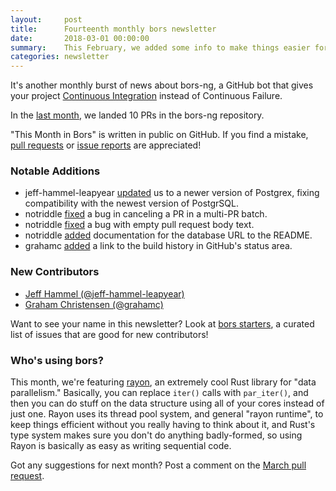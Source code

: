 ```yaml
---
layout:     post
title:      Fourteenth monthly bors newsletter
date:       2018-03-01 00:00:00
summary:    This February, we added some info to make things easier for self-hosters.
categories: newsletter
---
```


It's another monthly burst of news about bors-ng,
a GitHub bot that gives your project [Continuous Integration][tweet] instead of Continuous Failure.

[tweet]: https://twitter.com/hynek/status/955006003623464961 "Twitter thread"

In the [last month](https://github.com/bors-ng/bors-ng/pulls?utf8=%E2%9C%93&q=is%3Apr%20is%3Aclosed%20closed%3A2018-02-01..2018-02-28),
we landed 10 PRs in the bors-ng repository.

"This Month in Bors" is written in public on GitHub.
If you find a mistake, [pull requests] or [issue reports] are appreciated!

[pull requests]: https://github.com/bors-ng/bors-ng.github.io/pulls
[issue reports]: https://github.com/bors-ng/bors-ng.github.io/issues


### Notable Additions

* jeff-hammel-leapyear [updated](https://github.com/bors-ng/bors-ng/pull/348) us to a newer version of Postgrex, fixing compatibility with the newest version of PostgrSQL.
* notriddle [fixed](https://github.com/bors-ng/bors-ng/pull/350) a bug in canceling a PR in a multi-PR batch.
* notriddle [fixed](https://github.com/bors-ng/bors-ng/pull/352) a bug with empty pull request body text.
* notriddle [added](https://github.com/bors-ng/bors-ng/pull/354) documentation for the database URL to the README.
* grahamc [added](https://github.com/bors-ng/bors-ng/pull/354) a link to the build history in GitHub's status area.


### New Contributors

* [Jeff Hammel (@jeff-hammel-leapyear)](https://github.com/jeff-hammel-leapyear)
* [Graham Christensen (@grahamc)](https://github.com/grahamc)

Want to see your name in this newsletter? Look at [bors starters](https://bors.tech/starters/), a curated list of issues that are good for new contributors!


### Who's using bors?

This month, we're featuring [rayon](https://github.com/rayon-rs/rayon), an extremely cool Rust library for "data parallelism." Basically, you can replace `iter()` calls with `par_iter()`, and then you can do stuff on the data structure using all of your cores instead of just one. Rayon uses its thread pool system, and general "rayon runtime", to keep things efficient without you really having to think about it, and Rust's type system makes sure you don't do anything badly-formed, so using Rayon is basically as easy as writing sequential code.

Got any suggestions for next month?
Post a comment on the [March pull request](https://github.com/bors-ng/bors-ng.github.io/pull/39).

